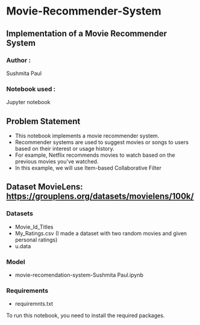 # Movie-Recommender-System
## Implementation of a Movie Recommender System

### Author : 
Sushmita Paul

### Notebook used : 
Jupyter notebook

## Problem Statement
- This notebook implements a movie recommender system.
- Recommender systems are used to suggest movies or songs to users based on their interest or usage history.
- For example, Netflix recommends movies to watch based on the previous movies you've watched.
- In this example, we will use Item-based Collaborative Filter

## Dataset MovieLens: https://grouplens.org/datasets/movielens/100k/

### Datasets
- Movie_Id_Titles
- My_Ratings.csv (I made a dataset with two random movies and given personal ratings)
- u.data

### Model
- movie-recomendation-system-Sushmita Paul.ipynb

### Requirements
- requiremnts.txt

To run this notebook, you need to install the required packages.

